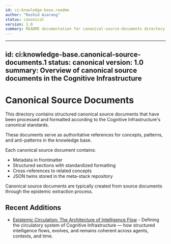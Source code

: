 ```yaml
---
id: ci:knowledge-base.readme
author: "Rashid Azarang"
status: canonical
version: 1.0
summary: README documentation for canonical-source-documents directory
---
```


---
id: ci:knowledge-base.canonical-source-documents.1
status: canonical
version: 1.0
summary: Overview of canonical source documents in the Cognitive Infrastructure
---

# Canonical Source Documents

<!-- migrated from knowledge-base repo on 2025-04 -->

This directory contains structured canonical source documents that have been processed and formatted according to the Cognitive Infrastructure's canonical standards.

These documents serve as authoritative references for concepts, patterns, and anti-patterns in the knowledge base.

Each canonical source document contains:
- Metadata in frontmatter
- Structured sections with standardized formatting
- Cross-references to related concepts
- JSON twins stored in the meta-stack repository

Canonical source documents are typically created from source documents through the epistemic extraction process.

## Recent Additions

- [Epistemic Circulation: The Architecture of Intelligence Flow](epistemic-circulation-canonical-source.md) - Defining the circulatory system of Cognitive Infrastructure — how structured intelligence flows, evolves, and remains coherent across agents, contexts, and time. 